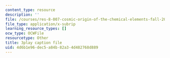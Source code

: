 ```yaml
---
content_type: resource
description: ''
file: /courses/res-8-007-cosmic-origin-of-the-chemical-elements-fall-2019/4d6b1e96dec5a84b82a34d482768d889_SwW1K7Dibc8.srt
file_type: application/x-subrip
learning_resource_types: []
ocw_type: OCWFile
resourcetype: Other
title: 3play caption file
uid: 4d6b1e96-dec5-a84b-82a3-4d482768d889
---
```

